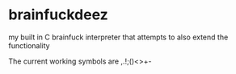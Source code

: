# brainfuckdeez
my built in C brainfuck interpreter that attempts to also extend the functionality

The current working symbols are ,.!;()<>+-
